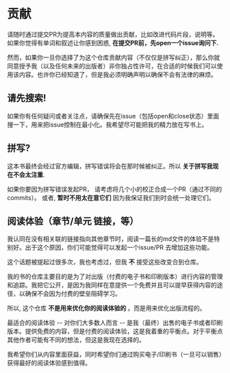 # 贡献
请随时通过提交PR为提高本内容的质量做出贡献，比如改进代码片段，说明等。如果你觉得有单词和叙述让你感到困惑, **在提交PR前，先open一个issue询问下.**

然而，如果你一旦你选择了为这个仓库贡献内容（不仅仅是拼写纠正），那么你就同意授予我（以及任何未来的出版者）非你独占性许可，在合适的时候我们可以使用该内容。也许你已经知道了，但是我必须明确声明以确保不会有法律的麻烦。

## 请先搜索!

如果你有任何疑问或者关注点，请确保先在issue（包括open和close状态）里面搜一下，用来把issue控制在最小化。我希望尽可能把我的精力放在写书上。

## 拼写?

这本书最终会经过官方编辑，拼写错误将会在那时候被纠正。所以 **关于拼写我现在不会太注重**.

如果你要因为拼写错误发起PR， 请考虑将几个小的校正合成一个PR（通过不同的commits）。 或者, **暂时不用太在意它们** 因为我保证我们到时会统一处理它们。

## 阅读体验（章节/单元 链接，等）

我认同在没有相关联的链接指向其他章节时，阅读一篇长的md文件的体验不是特别好。出于这个原因，你们可能觉得可以发起一个issue/PR 去增加这些功能。

这个话题被提起过很多次，我也考虑过，但我 **不** 接受这些改变合到仓库。
 
我的书的仓库主要目的是为了对出版（付费的电子书和印刷版本）进行内容的管理和追踪。我把它公开，是因为我同样在意提供一个免费并且可以提早获得内容的途径，以确保不会因为付费的壁垒阻碍学习。

所以, 这个仓库 **不是用来优化你的阅读体验的** 。而是用来优化出版流程的。

最适合的阅读体验 -- 对你们大多数人而言 -- 是我（最终）出售的电子书或者印刷版本。提供免费的内容，但是付费的阅读体验，这是我着重的平衡点。对于平衡点其他作者可能有不同的想法，但这是我现在选择的。

我希望你们从内容里面获益，同时希望你们通过购买电子/印刷书（一旦可以销售）获得最好的阅读体验感到值得。
